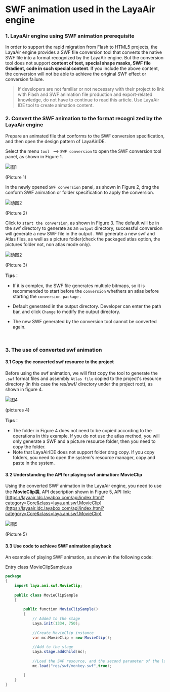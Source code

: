 # SWF animation used in the LayaAir engine

### 1. LayaAir engine using SWF animation prerequisite

In order to support the rapid migration from Flash to HTML5 projects, the LayaAir engine provides a SWF file conversion tool that converts the native SWF file into a format recognized by the LayaAir engine. But the conversion tool does not support **content of text, special shape masks, SWF file Gradient, code in such special content**. If you include the above content, the conversion will not be able to achieve the original SWF effect or conversion failure.



> If developers are not familiar or not necessary with their project to link with Flash and SWF animation file production and export-related knowledge, do not have to continue to read this article. Use LayaAir IDE tool to create animation content.
>



### 2. Convert the SWF animation to the format recogni	zed by the LayaAir engine

Prepare an animated file that conforms to the SWF conversion specification, and then open the design pattern of LayaAirIDE.

Select the menu `tool ` --> `SWF conversion` to open the SWF conversion tool panel, as shown in Figure 1.

![图1](img/1.png) 

(Picture 1)

In the newly opened `SWF conversion` panel, as shown in Figure 2, drag the conform  SWF animation or folder specification to apply the conversion.

![动图2](img/2.gif)  

(Picture 2)

Click to `start the conversion`, as shown in Figure 3. The default will be in the swf directory to generate as an `output` directory, successful conversion will generate a new SWF file in the output . Will generate a new swf and Atlas files, as well as a picture folder(check the packaged atlas option, the pictures folder not, non atlas mode only).

![动图2](img/3.gif)   



(Picture 3)

**Tips**：

- If it is complex, the SWF file generates multiple bitmaps, so it is recommended to start before the `conversion` whethers an atlas before starting the `conversion package` .

- Default generated in the output directory. Developer can enter the path bar, and click `Change` to modify the output directory.


- The new SWF generated by the conversion tool cannot be converted again.

  ​



### 3. The use of converted swf animation

#### 3.1 Copy the converted swf resource to the project

Before using the swf animation, we will first copy the tool to generate the `.swf` format files and assembly `Atlas file` copied to the project's resource directory (in this case the res/swf/ directory under the project root), as shown in figure 4.

![图4](img/4.gif)  

(pictures 4)

**Tips**：

- The folder in Figure 4 does not need to be copied according to the operations in this example. If you do not use the atlas method, you will only generate a SWF and a picture resource folder, then you need to copy the folder.
- Note that LayaAirIDE does not support folder drag copy. If you copy folders, you need to open the system's resource manager, copy and paste in the system.



#### 3.2  Understanding the API for playing swf animation: MovieClip

Using the converted SWF animation in the LayaAir engine, you need to use the **MovieClip类**, API description shown in Figure 5, API link: [https://layaair.ldc.layabox.com/api/index.html?category=Core&class=laya.ani.swf.MovieClip](https://layaair.ldc.layabox.com/api/index.html?category=Core&class=laya.ani.swf.MovieClip)

![图5](img/5.png) 

(Picture 5)

#### 3.3 Use code to achieve SWF animation playback

An example of playing SWF animation, as shown in the following code:

Entry class MovieClipSample.as

```java
package  
{
	import laya.ani.swf.MovieClip;
	
	public class MovieClipSample 
	{
		
		public function MovieClipSample() 
		{
			// Added to the stage
			Laya.init(1334, 750);
			
			//Create MovieClip instance
			var mc:MovieClip = new MovieClip();
			
			//Add to the stage
			Laya.stage.addChild(mc);
			
			//Load the SWF resource, and the second parameter of the load method is not set to the scatter mode load, Set to true is loaded using an atlas mode.
			mc.load("res/swf/monkey.swf",true);

		}
	}
}
```
